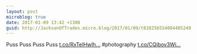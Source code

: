 ```yaml
---
layout: post
microblog: true
date: 2017-01-09 13:42 +1300
guid: http://JacksonOfTrades.micro.blog/2017/01/09/t818256554084405249.html
---
```

Puss Puss Puss Puss [t.co/RxTeIHwIh...](https://t.co/RxTeIHwIhk) #photography [t.co/CQjbov3Wi...](https://t.co/CQjbov3Wi6)
